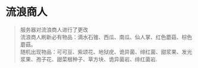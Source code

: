 # 流浪商人
> 服务器对流浪商人进行了更改<br>
> 流浪商人刷新必有物品：滴水石锥、西瓜、南瓜、仙人掌、红色蘑菇、棕色蘑菇。<br>
> 随机出现物品：可可豆、紫颂花、地狱疣、诡异菌、绯红菌、甜浆果、发光浆果、孢子花、甜菜根种子、草方块、诡异菌岩、绯红菌岩.
